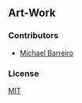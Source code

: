 ## Art-Work

### Contributors
- [Michael Barreiro](https://github.com/mikebbarreiro)

### License
[MIT](LICENSE)

